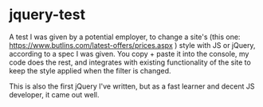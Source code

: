# jquery-test
A test I was given by a potential employer, to change a site's (this one: https://www.butlins.com/latest-offers/prices.aspx ) style with JS or jQuery, according to a spec I was given. You copy + paste it into the console, my code does the rest, and integrates with existing functionality of the site to keep the style applied when the filter is changed.

This is also the first jQuery I've written, but as a fast learner and decent JS developer, it came out well.
